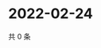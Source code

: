 # 2022-02-24

共 0 条

<!-- BEGIN WEIBO -->
<!-- 最后更新时间 Thu Feb 24 2022 23:10:00 GMT+0800 (China Standard Time) -->

<!-- END WEIBO -->
